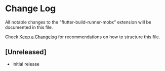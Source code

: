 # Change Log

All notable changes to the "flutter-build-runner-mobx" extension will be documented in this file.

Check [Keep a Changelog](http://keepachangelog.com/) for recommendations on how to structure this file.

## [Unreleased]

- Initial release